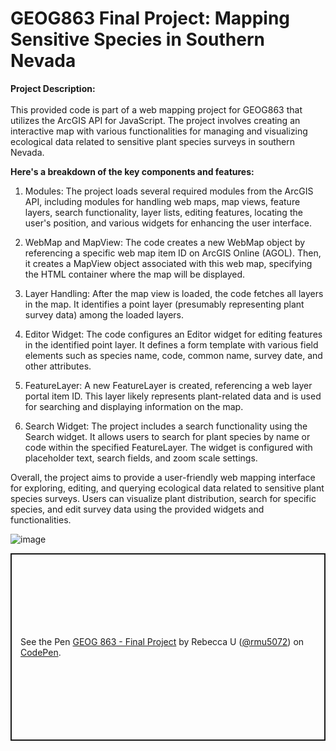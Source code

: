 # GEOG863 Final Project: Mapping Sensitive Species in Southern Nevada

<b>Project Description:</b><br><br>
This provided code is part of a web mapping project for GEOG863 that utilizes the ArcGIS API for JavaScript. The project involves creating an interactive map with various functionalities for managing and visualizing ecological data related to sensitive plant species surveys in southern Nevada.

<b>Here's a breakdown of the key components and features:</b>

1. Modules: The project loads several required modules from the ArcGIS API, including modules for handling web maps, map views, feature layers, search functionality, layer lists, editing features, locating the user's position, and various widgets for enhancing the user interface.

2. WebMap and MapView: The code creates a new WebMap object by referencing a specific web map item ID on ArcGIS Online (AGOL). Then, it creates a MapView object associated with this web map, specifying the HTML container where the map will be displayed.

3. Layer Handling: After the map view is loaded, the code fetches all layers in the map. It identifies a point layer (presumably representing plant survey data) among the loaded layers.

4. Editor Widget: The code configures an Editor widget for editing features in the identified point layer. It defines a form template with various field elements such as species name, code, common name, survey date, and other attributes.

5. FeatureLayer: A new FeatureLayer is created, referencing a web layer portal item ID. This layer likely represents plant-related data and is used for searching and displaying information on the map.

6. Search Widget: The project includes a search functionality using the Search widget. It allows users to search for plant species by name or code within the specified FeatureLayer. The widget is configured with placeholder text, search fields, and zoom scale settings.

Overall, the project aims to provide a user-friendly web mapping interface for exploring, editing, and querying ecological data related to sensitive plant species surveys. Users can visualize plant distribution, search for specific species, and edit survey data using the provided widgets and functionalities.

![image](https://github.com/bec-in-tech/GEOG863-Final-Project/assets/120440399/dea9bacd-73c8-41c8-a9da-ceeae2facc52)

<p class="codepen" data-height="300" data-default-tab="html,result" data-slug-hash="rNqmPWR" data-user="rmu5072" style="height: 300px; box-sizing: border-box; display: flex; align-items: center; justify-content: center; border: 2px solid; margin: 1em 0; padding: 1em;">
  <span>See the Pen <a href="https://codepen.io/rmu5072/pen/rNqmPWR">
  GEOG 863 - Final Project</a> by Rebecca U (<a href="https://codepen.io/rmu5072">@rmu5072</a>)
  on <a href="https://codepen.io">CodePen</a>.</span>
</p>
